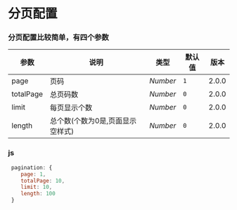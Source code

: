 # 分页配置

### 分页配置比较简单，有四个参数

| 参数 | 说明 | 类型 | 默认值 | 版本 |
| --- | --- | --- | --- | --- |
| page | 页码 | _Number_ | `1` | 2.0.0 |
| totalPage | 总页码数 | _Number_ | `0` | 2.0.0 |
| limit | 每页显示个数 | _Number_ | `0` | 2.0.0 |
| length | 总个数(个数为0是,页面显示空样式) | _Number_ | `0` | 2.0.0 |

### js
```js
 pagination: {
    page: 1,
    totalPage: 10,
    limit: 10,
    length: 100
 }
```
